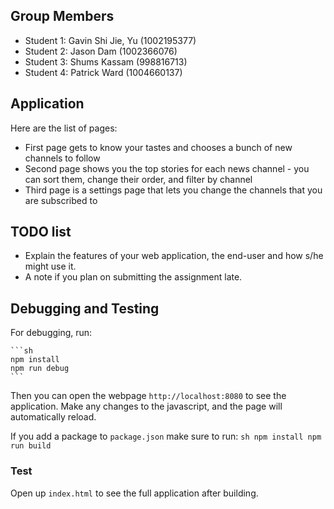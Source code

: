## Group Members
- Student 1: Gavin Shi Jie, Yu (1002195377)
- Student 2: Jason Dam (1002366076)
- Student 3: Shums Kassam (998816713)
- Student 4: Patrick Ward (1004660137)

## Application

Here are the list of pages:
- First page gets to know your tastes and chooses a bunch of new channels to follow
- Second page shows you the top stories for each news channel - you can sort them, change their order, and filter by channel
- Third page is a settings page that lets you change the channels that you are subscribed to

## TODO list

- Explain the features of your web application, the end-user and how s/he might use it.
- A note if you plan on submitting the assignment late.

## Debugging and Testing

For debugging, run:

    ```sh
    npm install
    npm run debug
    ```

Then you can open the webpage `http://localhost:8080` to see the application. Make any changes to the javascript, and the page will automatically reload.

If you add a package to `package.json` make sure to run:
    ```sh
    npm install
    npm run build
    ```

### Test

Open up `index.html` to see the full application after building.
